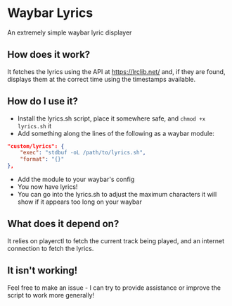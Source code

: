 # Waybar Lyrics
An extremely simple waybar lyric displayer

## How does it work?

It fetches the lyrics using the API at https://lrclib.net/ and, if they are found, displays them at the correct time using the timestamps available.

## How do I use it?

- Install the lyrics.sh script, place it somewhere safe, and `chmod +x lyrics.sh` it
- Add something along the lines of the following as a waybar module:
```json
"custom/lyrics": {
    "exec": "stdbuf -oL /path/to/lyrics.sh",
    "format": "{}"
},
```
- Add the module to your waybar's config
- You now have lyrics!
- You can go into the lyrics.sh to adjust the maximum characters it will show if it appears too long on your waybar

## What does it depend on?

It relies on playerctl to fetch the current track being played, and an internet connection to fetch the lyrics.

## It isn't working!

Feel free to make an issue - I can try to provide assistance or improve the script to work more generally!
